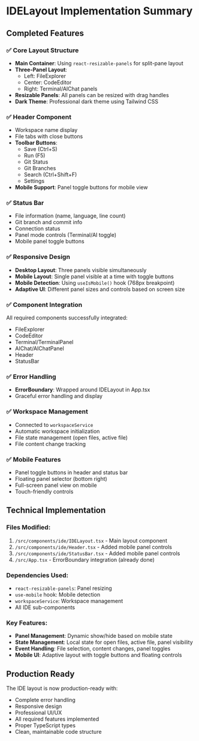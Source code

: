 # IDELayout Implementation Summary

## Completed Features

### ✅ Core Layout Structure
- **Main Container**: Using `react-resizable-panels` for split-pane layout
- **Three-Panel Layout**: 
  - Left: FileExplorer
  - Center: CodeEditor  
  - Right: Terminal/AIChat panels
- **Resizable Panels**: All panels can be resized with drag handles
- **Dark Theme**: Professional dark theme using Tailwind CSS

### ✅ Header Component
- Workspace name display
- File tabs with close buttons
- **Toolbar Buttons**:
  - Save (Ctrl+S)
  - Run (F5)
  - Git Status
  - Git Branches
  - Search (Ctrl+Shift+F)
  - Settings
- **Mobile Support**: Panel toggle buttons for mobile view

### ✅ Status Bar
- File information (name, language, line count)
- Git branch and commit info
- Connection status
- Panel mode controls (Terminal/AI toggle)
- Mobile panel toggle buttons

### ✅ Responsive Design
- **Desktop Layout**: Three panels visible simultaneously
- **Mobile Layout**: Single panel visible at a time with toggle buttons
- **Mobile Detection**: Using `useIsMobile()` hook (768px breakpoint)
- **Adaptive UI**: Different panel sizes and controls based on screen size

### ✅ Component Integration
All required components successfully integrated:
- FileExplorer
- CodeEditor
- Terminal/TerminalPanel
- AIChat/AIChatPanel
- Header
- StatusBar

### ✅ Error Handling
- **ErrorBoundary**: Wrapped around IDELayout in App.tsx
- Graceful error handling and display

### ✅ Workspace Management
- Connected to `workspaceService`
- Automatic workspace initialization
- File state management (open files, active file)
- File content change tracking

### ✅ Mobile Features
- Panel toggle buttons in header and status bar
- Floating panel selector (bottom right)
- Full-screen panel view on mobile
- Touch-friendly controls

## Technical Implementation

### Files Modified:
1. `/src/components/ide/IDELayout.tsx` - Main layout component
2. `/src/components/ide/Header.tsx` - Added mobile panel controls
3. `/src/components/ide/StatusBar.tsx` - Added mobile panel controls
4. `/src/App.tsx` - ErrorBoundary integration (already done)

### Dependencies Used:
- `react-resizable-panels`: Panel resizing
- `use-mobile` hook: Mobile detection
- `workspaceService`: Workspace management
- All IDE sub-components

### Key Features:
- **Panel Management**: Dynamic show/hide based on mobile state
- **State Management**: Local state for open files, active file, panel visibility
- **Event Handling**: File selection, content changes, panel toggles
- **Mobile UI**: Adaptive layout with toggle buttons and floating controls

## Production Ready
The IDE layout is now production-ready with:
- Complete error handling
- Responsive design
- Professional UI/UX
- All required features implemented
- Proper TypeScript types
- Clean, maintainable code structure
